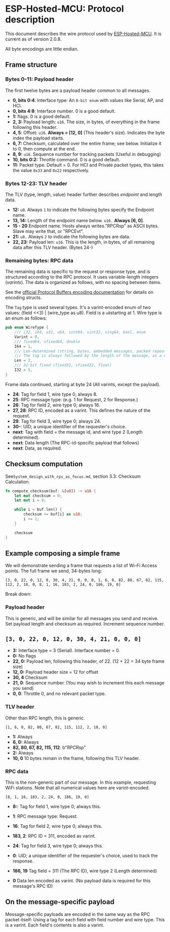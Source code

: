 # ESP-Hosted-MCU: Protocol description

This document describes the wire protocol used by [ESP-Hosted-MCU](https://github.com/espressif/esp-hosted-mcu).
It is current as of version 2.0.8.

All byte encodings are little endian.

## Frame structure

### Bytes 0-11: Payload header
The first twelve bytes are a payload header common to all messages.

- **0, bits 0:4**: Interface type: An `8-bit enum` with values like Serial, AP, and HCI.
- **0, bits 4:8**: Interface number. 0 is a good default.
- **1:** flags. 0 is a good default.
- **2, 3:** Payload length: `u16`. The size, in bytes, of everything in the frame following this header.
- **4, 5**: Offset: `u16`. **Always = [12, 0]** (This header's size). Indicates the byte index the payload starts.
- **6, 7:** Checksum, calculated over the entire frame; see below. Initialize it to 0, then compute at the end.
- **8, 9:** `u16`. Sequence number for tracking packets (Useful in debugging)
- **10, bits 0:2:** Throttle command. 0 is a good default.
- **11:** Packet type. Default = 0. For HCI and Private packet types, this takes the value  `0x33` and `0x22` respectively.


### Bytes 12-23: TLV header
The TLV (type, length, value) header further describes _endpoint_ and length data.

- **12:** `u8`. Always `1` to indicate the following bytes specify the Endpoint name.
- **13, 14:** Length of the endpoint name below. `u16.` **Always [6, 0]**.
- **15 - 20** Endpoint name. Hosts always writes."RPCRsp" as ASCII bytes. Slave may write that, or "RPCEvt".
- **21:** `u8.` Always `2` to indicate the following bytes are data.
- **22, 23:** Payload len: `u16`. This is the length, in bytes, of all remaining data after this TLV header. (Bytes 24-)


### Remaining bytes: RPC data
The remaining data is specific to the request or response type, and is structured according to the RPC protocol.
It uses variable-length integers (_varints_). The data is organized as follows, with no spacing between items. 

See the [official Protocol Buffers encoding documentation](https://protobuf.dev/programming-guides/encoding/) for
details on encoding structs.

The `Tag` type is used several types. It's a varint-encoded enum of two values: (field <<3) | (wire_type as u8). 
Field is a `u8`starting at 1. Wire type is an enum as follows:

```rust
pub enum WireType {
    /// i32, i64, u32, u64, sint64, sint32, sing64, bool, enum
    Varint = 0,
    /// fixed64, sfixed64, double
    I64 = 1,
    /// Len-determined (string, bytes, embedded messages, packed repeated fields).
    /// The tag is always followed by the length of the message, as a varint.
    Len = 2,
    /// 32-bit fixed (fixed32, sfixed32, float)
    I32 = 5,
}
```

Frame data continued, starting at byte 24 (All varints, except the payload).

- **24**: Tag for field 1, wire type 0; always 8.
- **25**: RPC message type: (e.g. 1 for Request, 2 for Response.)
- **26**: Tag for field 2, wire type 0; always 16.
- **27, 28**: RPC ID, encoded as a varint. This defines the nature of the request.
- **29**: Tag for field 3, wire type 0; always 24.
- **30-**: UID; a unique identifier of the requester's choice.
- **next**: Tag with field = the message id, and wire type 2 (Length determined).
- **next**: Data length (The RPC-id-specific payload that follows)
- **next**: Data, as required.


## Checksum computation
See`System_design_with_rps_as_focus.md`, section 3.3: Checksum Calculation.
```rust
fn compute_checksum(buf: &[u8]) -> u16 {
    let mut checksum = 0;
    let mut i = 0;

    while i < buf.len() {
        checksum += buf[i] as u16;
        i += 1;
    }

    checksum
}
```


## Example composing a simple frame
We will demonstrate sending a frame that requests a list of Wi-Fi Access points. The full frame we send, 34-bytes long:

`[3, 0, 22, 0, 12, 0, 30, 4, 21, 0, 0, 0, 1, 6, 0, 82, 80, 67, 82, 115, 112, 2, 10, 0, 8, 1, 16, 183, 2, 24, 0, 186, 19, 0]`

Break down:

### Payload header
This is generic, and will be similar for all messages you send and receive. Set payload length and checksum as
required. Increment sequence number.

`[3, 0, 22, 0, 12, 0, 30, 4, 21, 0, 0, 0]`
- 
- **3:** Interface type = 3 (Serial). Interface number = 0.
- **0:** No flags
- **22, 0:** Payload len, following this header, of 22. (12 + 22 = 34 byte frame size)
- **12, 0:** Payload header size = 12 for offset
- **30, 4** Checksum
- **21, 0**: Sequence number. (You may wish to increment this each message you send)
- **0, 0**: Throttle 0, and no relevant packet type.


### TLV header
Other than RPC length, this is generic.

`[1, 6, 0, 82, 80, 67, 82, 115, 112, 2, 10, 0]`

- **1:** Always
- **6, 0:** Always
- **82, 80, 67, 82, 115, 112**: b"RPCRsp"
- **2:** Always
- **10, 0** 10 bytes remain in the frame, following this TLV header.


### RPC data
This is the non-generic part of our message. In this example, requesting WiFi stations.
Note that all numerical values here are varint-encoded.

`[8, 1, 16, 183, 2, 24, 0, 186, 19, 0]`

- **8:**: Tag for field 1, wire type 0; always this.
- **1**: RPC message type: Request.
- **16**: Tag for field 2, wire type 0; always this.
- **183, 2**: RPC ID = 311, encoded as varint.
- **24**: Tag for field 3, wire type 0; always this.
- **0**: UID; a unique identifier of the requester's  choice, used to track the response.

- **186, 19** Tag field = 311 (The RPC ID), wire type 2 (Length determined)
- **0** Data len encoded as varint. (No payload data is required for this message's RPC ID)


## On the message-specific payload
Message-specific payloads are encoded in the same way as the RPC packet itself: Using a tag for each field with field
number and wire type. This is a varint. Each field's contents is also a varint.